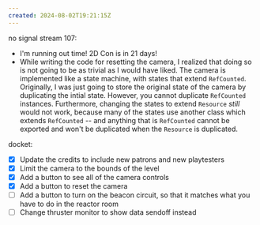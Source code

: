 ```yaml
---
created: 2024-08-02T19:21:15Z
---
```


no signal stream 107:
- I'm running out time! 2D Con is in 21 days!
- While writing the code for resetting the camera, I realized that doing so is not going to be as trivial as I would have liked. The camera is implemented like a state machine, with states that extend `RefCounted`. Originally, I was just going to store the original state of the camera by duplicating the intial state. However, you cannot duplicate `RefCounted` instances. Furthermore, changing the states to extend `Resource` _still_ would not work, because many of the states use another class which extends `RefCounted` -- and anything that is `RefCounted` cannot be exported and won't be duplicated when the `Resource` is duplicated.

docket:
- [x] Update the credits to include new patrons and new playtesters
- [x] Limit the camera to the bounds of the level
- [x] Add a button to see all of the camera controls
- [x] Add a button to reset the camera
- [ ] Add a button to turn on the beacon circuit, so that it matches what you have to do in the reactor room
- [ ] Change thruster monitor to show data sendoff instead

